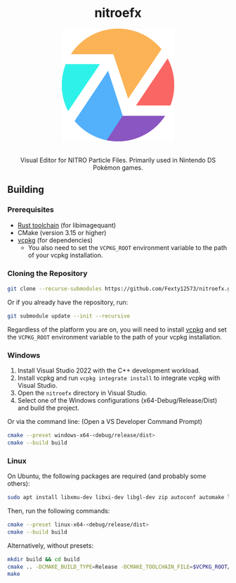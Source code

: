 <div align="center">
    <h1>nitroefx</h1>
    <img src="data/nitroefx.png" width=256>
    <br></br>
    <p>Visual Editor for NITRO Particle Files. Primarily used in Nintendo DS Pokémon games.</p>
</div>

## Building
### Prerequisites
- [Rust toolchain](https://rustup.rs/) (for libimagequant)
- CMake (version 3.15 or higher)
- [vcpkg](https://github.com/microsoft/vcpkg) (for dependencies)
  - You also need to set the `VCPKG_ROOT` environment variable to the path of your vcpkg installation.

### Cloning the Repository
```bash
git clone --recurse-submodules https://github.com/Fexty12573/nitroefx.git
```
Or if you already have the repository, run:
```bash
git submodule update --init --recursive
```

Regardless of the platform you are on, you will need to install [vcpkg](https://github.com/microsoft/vcpkg) and set the `VCPKG_ROOT` environment variable to the path of your vcpkg installation.

### Windows
1. Install Visual Studio 2022 with the C++ development workload.
2. Install vcpkg and run `vcpkg integrate install` to integrate vcpkg with Visual Studio.
3. Open the `nitroefx` directory in Visual Studio.
4. Select one of the Windows configurations (x64-Debug/Release/Dist) and build the project.

Or via the command line: (Open a VS Developer Command Prompt)
```bash
cmake --preset windows-x64-<debug/release/dist>
cmake --build build
```

### Linux
On Ubuntu, the following packages are required (and probably some others):
```bash
sudo apt install libxmu-dev libxi-dev libgl-dev zip autoconf automake libtool pkg-config libglu1-mesa-dev libltdl-dev
```

Then, run the following commands:
```bash
cmake --preset linux-x64-<debug/release/dist>
cmake --build build
```
Alternatively, without presets:
```bash
mkdir build && cd build
cmake .. -DCMAKE_BUILD_TYPE=Release -DCMAKE_TOOLCHAIN_FILE=$VCPKG_ROOT/scripts/buildsystems/vcpkg.cmake -DVCPKG_TARGET_TRIPLET=x64-linux -G "Unix Makefiles"
make
```
